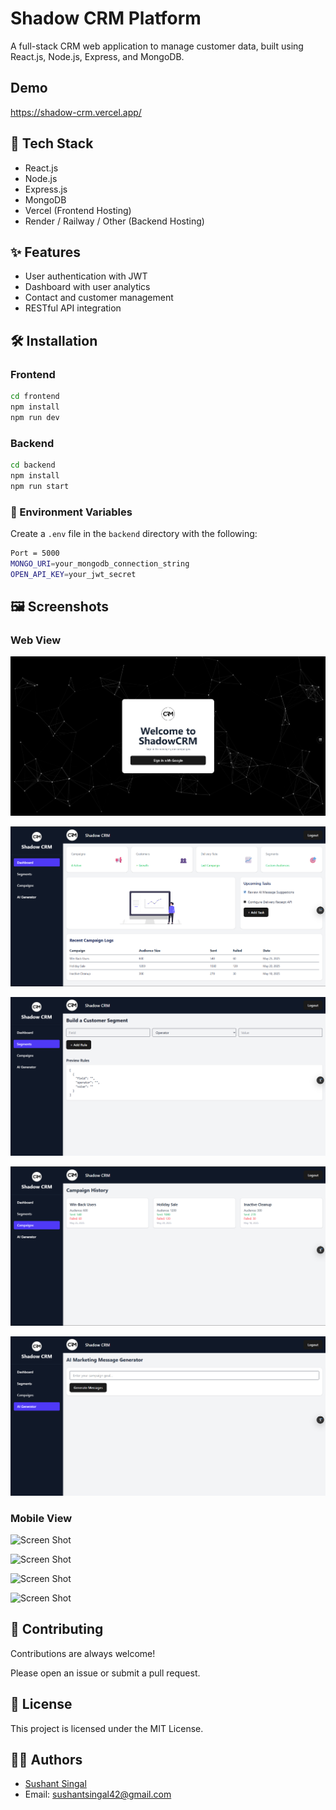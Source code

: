 
# Shadow CRM Platform

A full-stack CRM web application to manage customer data, built using React.js, Node.js, Express, and MongoDB.



## Demo

https://shadow-crm.vercel.app/
## 🚀 Tech Stack

- React.js
- Node.js
- Express.js
- MongoDB
- Vercel (Frontend Hosting)
- Render / Railway / Other (Backend Hosting)


## ✨ Features

- User authentication with JWT
- Dashboard with user analytics
- Contact and customer management
- RESTful API integration


## 🛠️ Installation

### Frontend
```bash
cd frontend
npm install
npm run dev
```
### Backend
```bash
cd backend
npm install
npm run start
```

### 🔐 Environment Variables
Create a `.env` file in the `backend` directory with the following:
```bash
Port = 5000
MONGO_URI=your_mongodb_connection_string
OPEN_API_KEY=your_jwt_secret
```


## 🖼️ Screenshots

### Web View
![Screen Shot](/images/Screenshot(1).png)

![Screen Shot](/images/Screenshot(2).png)

![Screen Shot](/images/Screenshot(3).png)

![Screen Shot](/images/Screenshot(4).png)

![Screen Shot](/images/Screenshot(5).png)

### Mobile View

![Screen Shot](/images/Screenshot(6).png)

![Screen Shot](/images/Screenshot(7).png)

![Screen Shot](/images/Screenshot(8).png)

![Screen Shot](/images/Screenshot(9).png)



## 🤝 Contributing

Contributions are always welcome!

Please open an issue or submit a pull request.

## 📄 License

This project is licensed under the MIT License.

## 👨‍💻 Authors

- [Sushant Singal](https://github.com/sushantsingal)
- Email: sushantsingal42@gmail.com

